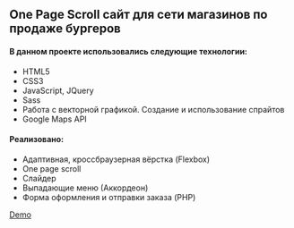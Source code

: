 ## One Page Scroll сайт для сети магазинов по продаже бургеров

#### В данном проекте использовались следующие технологии:
* HTML5
* CSS3
* JavaScript, JQuery
* Sass
* Работа с векторной графикой. Создание и использование спрайтов
* Google Maps API

#### Реализовано:
* Адаптивная, кроссбраузерная вёрстка (Flexbox)
* One page scroll
* Слайдер
* Выпадающие меню (Аккордеон)
* Форма оформления и отправки заказа (PHP)

[Demo](https://vlatskiy.github.io/PerfectBurger/)
